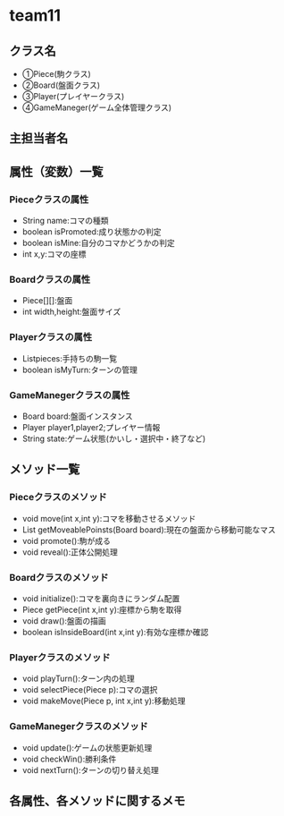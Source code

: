 # team11

## クラス名
* ①Piece(駒クラス)
* ②Board(盤面クラス)
* ③Player(プレイヤークラス)
* ④GameManeger(ゲーム全体管理クラス)

## 主担当者名

## 属性（変数）一覧

### Pieceクラスの属性
* String name:コマの種類
* boolean isPromoted:成り状態かの判定
* boolean isMine:自分のコマかどうかの判定
* int x,y:コマの座標

### Boardクラスの属性
* Piece[][]:盤面
* int width,height:盤面サイズ

### Playerクラスの属性
* List<Piece>pieces:手持ちの駒一覧
* boolean isMyTurn:ターンの管理

### GameManegerクラスの属性
* Board board:盤面インスタンス
* Player player1,player2;プレイヤー情報
* String state:ゲーム状態(かいし・選択中・終了など)

## メソッド一覧

### Pieceクラスのメソッド
* void move(int x,int y):コマを移動させるメソッド
* List<Point> getMoveablePoinsts(Board board):現在の盤面から移動可能なマス
* void promote():駒が成る
* void reveal():正体公開処理

### Boardクラスのメソッド
* void initialize():コマを裏向きにランダム配置
* Piece getPiece(int x,int y):座標から駒を取得
* void draw():盤面の描画
* boolean isInsideBoard(int x,int y):有効な座標か確認

### Playerクラスのメソッド
* void playTurn():ターン内の処理
* void selectPiece(Piece p):コマの選択
* void makeMove(Piece p, int x,int y):移動処理

### GameManegerクラスのメソッド
* void update():ゲームの状態更新処理
* void checkWin():勝利条件
* void nextTurn():ターンの切り替え処理


## 各属性、各メソッドに関するメモ




